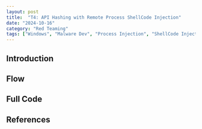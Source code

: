 ```yaml
---
layout: post
title:  "T4: API Hashing with Remote Process ShellCode Injection"
date: "2024-10-16"
category: "Red Teaming"
tags: ["Windows", "Malware Dev", "Process Injection", "ShellCode Injection", "Win32 API"]
---
```


## Introduction


## Flow


## Full Code



## References